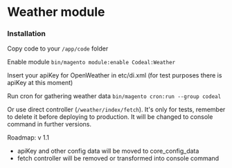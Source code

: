 # Weather module
### Installation
Copy code to your `/app/code` folder 

Enable module `bin/magento module:enable Codeal:Weather`

Insert your apiKey for OpenWeather in etc/di.xml (for test purposes there is apiKey at this moment)

Run cron for gathering weather data
`bin/magento cron:run --group codeal `

Or use direct controller (`/weather/index/fetch`). It's only for tests, remember to delete it before deploying to production.
It will be changed to console command in further versions.

Roadmap: 
v 1.1
- apiKey and other config data will be moved to core_config_data
- fetch controller will be removed or transformed into console command
